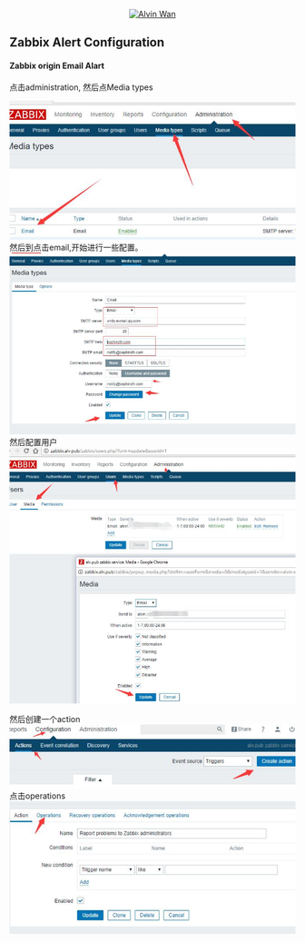 <p align='center'> <a href='https://github.com/alvinwancn' target="_blank"> <img src='https://github.com/AlvinWanCN/life-record/raw/master/images/etlucency.png' alt='Alvin Wan' width=200></a></p>

## Zabbix Alert Configuration

 
#### Zabbix origin Email Alart

点击administration, 然后点Media types

<img src=images/1.jpg>
然后到点击email,开始进行一些配置。</br>
<img src=images/2.jpg>
然后配置用户 </br>
<img src=images/3.jpg>

然后创建一个action </br>
<img src=images/4.jpg>
点击operations </br>
<img src=images/5.jpg>
